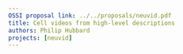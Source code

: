 ```yaml
---
OSSI proposal link: ../../proposals/neuvid.pdf
title: Cell videos from high-level descriptions
authors: Philip Hubbard
projects: [neuvid]
---
```

